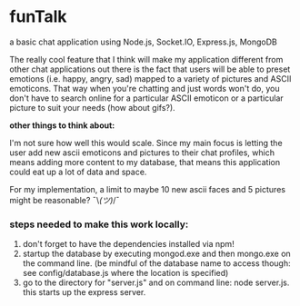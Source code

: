 # funTalk
a basic chat application using Node.js, Socket.IO, Express.js, MongoDB    
      
The really cool feature that I think will make my application different from other chat applications out there is the fact that users will be able to preset emotions (i.e. happy, angry, sad) mapped to a variety of pictures and ASCII emoticons. That way when you're chatting and just words won't do, you don't have to search online for a particular ASCII emoticon or a particular picture to suit your needs (how about gifs?). 
     
<b>other things to think about:</b> 

I'm not sure how well this would scale. Since my main focus is letting the user add new ascii emoticons and pictures to their chat profiles, which means adding more content to my database, that means this application could eat up a lot of data and space.    
    
For my implementation, a limit to maybe 10 new ascii faces and 5 pictures might be reasonable? ¯\\_(ツ)_/¯
    
### steps needed to make this work locally:    
1. don't forget to have the dependencies installed via npm!     
2. startup the database by executing mongod.exe and then mongo.exe on the command line. (be mindful of the database name to access though: see config/database.js where the location is specified)        
3. go to the directory for "server.js" and on command line: node server.js. this starts up the express server.    

